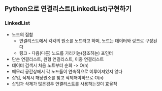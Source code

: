 ## Python으로 연결리스트(LinkedList)구현하기

### LinkedList
* 노드의 집합
    * 연결리스트에서 각각의 원소를 노드라고 하며, 노드는 데이터와 링크로 구성된다
    * 링크 - 다음(다른) 노드를 가리키는(참조하는) 포인터
* 단순 연결리스트, 원형 연결리스트, 이중 연결리스트
* 데이터 검색시 처음 노트부터 순회 -> O(n)
* 메모리 공간상에서 각 노드들이 연속적으로 이루어져있지 않다
* 삽입, 삭제시 해당원소를 찾고 삭제해야하므로 O(n)
* 삽입과 삭제가 많은경우 연결리스트를 사용하는것이 효율적
